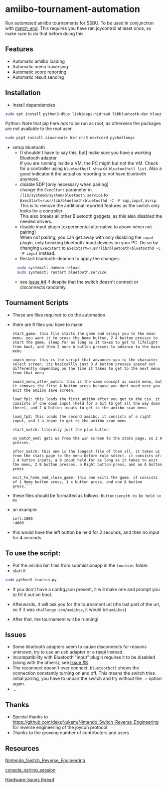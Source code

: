 # amiibo-tournament-automation

Run automated amiibo tournaments for SSBU.
To be used in conjunction with [match_end](https://github.com/jozz024/match_end).
This requires you have ran joycontrol at least once, so make sure to do that before doing this

## Features
- Automatic amiibo loading
- Automatic menu traversing
- Automatic score reporting
- Automatic result sending

## Installation
- Install dependencies  
```bash
sudo apt install python3-dbus libhidapi-hidraw0 libbluetooth-dev bluez
```
  Python:
  Note that pip here _has_ to be run as root, as otherwise the packages are not available to the root user.
```bash
sudo pip3 install aioconsole hid crc8 nextcord pychallonge
```

- setup bluetooth
  - [I shouldn't have to say this, but] make sure you have a working Bluetooth adapter\
  If you are running inside a VM, the PC might but not the VM. Check for a controller using `bluetoothctl show` or `bluetoothctl list`. Also a good indicator it the actual os reporting to not have bluetooth anymore.
  - disable SDP [only necessary when pairing]\
  change the `ExecStart` parameter in `/lib/systemd/system/bluetooth.service` to `ExecStart=/usr/lib/bluetooth/bluetoothd -C -P sap,input,avrcp`.\
  This is to remove the additional reported features as the switch only looks for a controller.\
  This also breaks all other Bluetooth gadgets, as this also disabled the needed drivers.
  - disable input plugin [experimental alternative to above when not pairing]\
  When not pairing, you can get away with only disabling the `input` plugin, only breaking bluetooth-input devices on your PC. Do so by changing `ExecStart` to `ExecStart=/usr/lib/bluetooth/bluetoothd -C -P input` instead.
  - Restart bluetooth-deamon to apply the changes:
  ```bash
    sudo systemctl daemon-reload
    sudo systemctl restart bluetooth.service
  ```
  - see [Issue #4](https://github.com/Poohl/joycontrol/issues/4) if despite that the switch doesn't connect or disconnects randomly.


## Tournament Scripts
- These are files required to do the automation.
- there are 9 files you have to make:
  ```
  start_game: this file starts the game and brings you to the main menu. you want it to press the home button, 2 A button presses to start the game, sleep for as long as it takes to get to lifelight from boot, and then 2 more A button presses to advance to the main menu

  smash_menu: this is the script that advances you to the character select screen. its basicallly just 3 A button presses spaced out differently depending on the time it takes to get to the next menu from that menu

  smash_menu_after_match: this is the same concept as smash menu, but it removes the first A button press because you dont need once you exit the amiibo save screen.

  load_fp1: this loads the first amiibo after you get to the css. it consists of one down input (held for a bit to get all the way down there), and 2 A button inputs to get to the amiibo scan menu

  load_fp2: this loads the second amiibo. it consists of a right input, and 1 a input to get to the amiibo scan menu

  start_match: literally just the plus button

  on_match_end: gets us from the win screen to the stats page, so 2 A presses.

  after_match: this one is the longest file of them all, it takes us from the stats page to the menu before rule select. it consists of: 2 A button inputs, a B input held for as long as it takes to exit the menu, 2 B button presses, a Right button press, and an A button press

  exit_to_home_and_close_game: this one exits the game. it consists of 1 Home button press, 1 x button press, and one A button press.```

- these files should be formatted as follows:
  ```Button:Length to be held in ms```

- an example:
  ```
  Left:2000
  :4000
  ```

- this would have the left button be held for 2 seconds, and then no input for 4 seconds

## To use the script:
- Put the amiibo bin files from submissionapp in the `tourbins` folder.
- start it
```bash
sudo python3 tourrun.py
```
- If you don't have a config.json present, it will make one and prompt you to fill it out on boot.

- Afterwards, it will ask you for the tournament url (the last part of the url, so if it was `challonge.com/amiibos`, it would be `amiibos`)

- After that, the tournament will be running!

## Issues
- Some bluetooth adapters seem to cause disconnects for reasons unknown, try to use an usb adapter or a raspi instead.
- Incompatibility with Bluetooth "input" plugin requires it to be disabled (along with the others), see [Issue #8](https://github.com/mart1nro/joycontrol/issues/8)
- The reconnect doesn't ever connect, `bluetoothctl` shows the connection constantly turning on and off. This means the switch tries initial pairing, you have to unpair the switch and try without the `-r` option again.
- ...

## Thanks
- Special thanks to https://github.com/dekuNukem/Nintendo_Switch_Reverse_Engineering for reverse engineering of the joycon protocol
- Thanks to the growing number of contributers and users

## Resources

[Nintendo_Switch_Reverse_Engineering](https://github.com/dekuNukem/Nintendo_Switch_Reverse_Engineering)

[console_pairing_session](https://github.com/timmeh87/switchnotes/blob/master/console_pairing_session)

[Hardware Issues thread](https://github.com/Poohl/joycontrol/issues/4)
